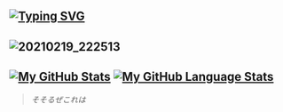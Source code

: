 [![Typing SVG](https://readme-typing-svg.herokuapp.com?lines=ようこそ👋,+Enjoy+your+stay+:D)](https://git.io/typing-svg)
---
![20210219_222513](https://user-images.githubusercontent.com/47914146/157880294-8a72c2d4-242d-400f-9023-ed6a2dc8ddbe.jpg)
--
[![My GitHub Stats](https://github-readme-stats.vercel.app/api/?username=ChopstiXx&count_private=true&theme=tokyonight&showicons=true)]()
[![My GitHub Language Stats](https://github-readme-stats.vercel.app/api/top-langs/?username=ChopstiXx&langs_count=5&theme=tokyonight)]()
--
>_そそるぜこれは_

<!--

Here are some ideas to get you started:

- 🔭 I’m currently working on ...
- 🌱 I’m currently learning ...
- 👯 I’m looking to collaborate on ...
- 🤔 I’m looking for help with ...
- 💬 Ask me about ...
- 📫 How to reach me: ...
- 😄 Pronouns: ...
- ⚡ Fun fact: ...
-->
